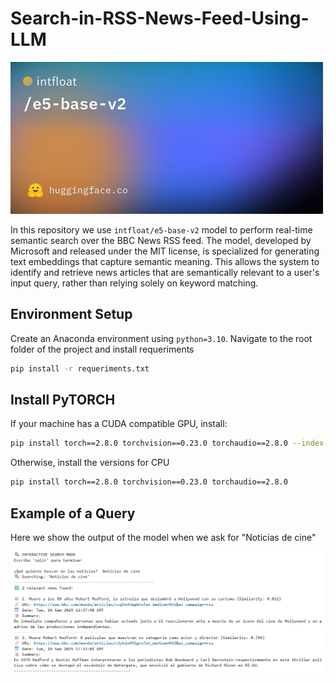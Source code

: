 # Search-in-RSS-News-Feed-Using-LLM

<img src="llm.png" alt="INTFLOAT" width="500" />

In this repository we use `intfloat/e5-base-v2` model to perform real-time semantic search over the BBC News RSS feed. The model, developed by Microsoft and released under the MIT license, is specialized for generating text embeddings that capture semantic meaning. This allows the system to identify and retrieve news articles that are semantically relevant to a user's input query, rather than relying solely on keyword matching.


## Environment Setup

Create an Anaconda environment using `python=3.10`. Navigate to the root folder of the project and install requeriments

```bash
pip install -r requeriments.txt
```

## Install PyTORCH

If your machine has a CUDA compatible GPU, install:

```bash
pip install torch==2.8.0 torchvision==0.23.0 torchaudio==2.8.0 --index-url https://download.pytorch.org/whl/cu126
```
Otherwise, install the versions for CPU

```bash
pip install torch==2.8.0 torchvision==0.23.0 torchaudio==2.8.0
```

## Example of a Query

Here we show the output of the model when we ask for "Noticias de cine"

<img src="News.png" alt="News" width="900" />













